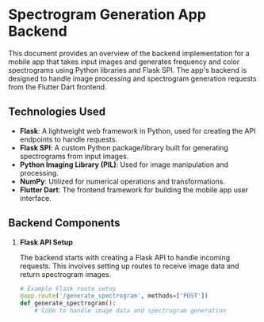 
# Spectrogram Generation App Backend

This document provides an overview of the backend implementation for a mobile app that takes input images and generates frequency and color spectrograms using Python libraries and Flask SPI. The app's backend is designed to handle image processing and spectrogram generation requests from the Flutter Dart frontend.

## Technologies Used

- **Flask**: A lightweight web framework in Python, used for creating the API endpoints to handle requests.
- **Flask SPI**: A custom Python package/library built for generating spectrograms from input images.
- **Python Imaging Library (PIL)**: Used for image manipulation and processing.
- **NumPy**: Utilized for numerical operations and transformations.
- **Flutter Dart**: The frontend framework for building the mobile app user interface.

## Backend Components

1. **Flask API Setup**

   The backend starts with creating a Flask API to handle incoming requests. This involves setting up routes to receive image data and return spectrogram images.

   ```python
   # Example Flask route setup
   @app.route('/generate_spectrogram', methods=['POST'])
   def generate_spectrogram():
       # Code to handle image data and spectrogram generation

